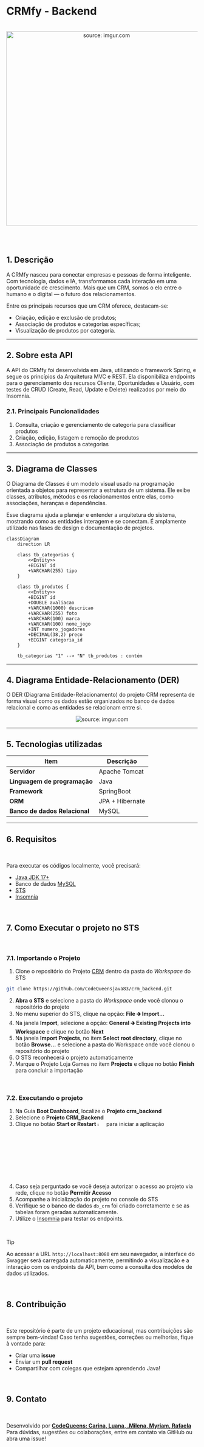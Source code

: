 # CRMfy - Backend

<br />

<div align="center">
   <img width="512" height="512" src="https://ik.imagekit.io/codequeens/crmfy_logo.png?updatedAt=1761154152762" title="source: imgur.com" /> 
</div>


<br /><br />

## 1. Descrição

A CRMfy nasceu para conectar empresas e pessoas de forma inteligente.
Com tecnologia, dados e IA, transformamos cada interação em uma oportunidade de crescimento.
Mais que um CRM, somos o elo entre o humano e o digital — o futuro dos relacionamentos.

Entre os principais recursos que um CRM oferece, destacam-se:

- Criação, edição e exclusão de produtos;
- Associação de produtos e categorias específicas;
- Visualização de produtos por categoria.

------

## 2. Sobre esta API

A API do CRMfy foi desenvolvida em Java, utilizando o framework Spring, e segue os princípios da Arquitetura MVC e REST. Ela disponibiliza endpoints para o gerenciamento dos recursos Cliente, Oportunidades e Usuário, com testes de CRUD (Create, Read, Update e Delete) realizados por meio do Insomnia.

### 2.1. Principais Funcionalidades

1. Consulta, criação e gerenciamento de categoria para classificar produtos
2. Criação, edição, listagem e remoção de produtos
3. Associação de produtos a categorias

------

## 3. Diagrama de Classes

O Diagrama de Classes é um modelo visual usado na programação orientada a objetos para representar a estrutura de um sistema. Ele exibe classes, atributos, métodos e os relacionamentos entre elas, como associações, heranças e dependências.

Esse diagrama ajuda a planejar e entender a arquitetura do sistema, mostrando como as entidades interagem e se conectam. É amplamente utilizado nas fases de design e documentação de projetos.

```mermaid
classDiagram
    direction LR

    class tb_categorias {
        <<Entity>>
        +BIGINT id
        +VARCHAR(255) tipo
    }

    class tb_produtos {
        <<Entity>>
        +BIGINT id
        +DOUBLE avaliacao
        +VARCHAR(1000) descricao
        +VARCHAR(255) foto
        +VARCHAR(100) marca
        +VARCHAR(100) nome_jogo
        +INT numero_jogadores
        +DECIMAL(38,2) preco
        +BIGINT categoria_id
    }

    tb_categorias "1" --> "N" tb_produtos : contém

```

------

## 4. Diagrama Entidade-Relacionamento (DER)

O DER (Diagrama Entidade-Relacionamento) do projeto CRM representa de forma visual como os dados estão organizados no banco de dados relacional e como as entidades se relacionam entre si.

<div align="center">
    <img src="https://ik.imagekit.io/milenasoliv10/der.png?updatedAt=1760737795627" title="source: imgur.com" />
</div>

------

## 5. Tecnologias utilizadas

| Item                          | Descrição       |
| ----------------------------- | ----------------|
| **Servidor**                  | Apache Tomcat   |
| **Linguagem de programação**  | Java            |
| **Framework**                 | SpringBoot      |
| **ORM**                       | JPA + Hibernate |
| **Banco de dados Relacional** | MySQL           |

------

## 6. Requisitos
 
<br />
 
Para executar os códigos localmente, você precisará:
 
- [Java JDK 17+](https://www.oracle.com/java/technologies/javase/jdk17-archive-downloads.html)
- Banco de dados [MySQL](https://dev.mysql.com/downloads/)
- [STS](https://spring.io/tools)
- [Insomnia](https://insomnia.rest/download) 
 
<br />
 
## 7. Como Executar o projeto no STS
 
<br />
 
### 7.1. Importando o Projeto
 
1. Clone o repositório do Projeto [CRM](https://github.com/CodeQueensjava83/crm_backend.git) dentro da pasta do *Workspace* do STS
 
```bash
git clone https://github.com/CodeQueensjava83/crm_backend.git
```
 
2. **Abra o STS** e selecione a pasta do *Workspace* onde você clonou o repositório do projeto
3. No menu superior do STS, clique na opção: **File 🡲 Import...**
4. Na janela **Import**, selecione a opção: **General 🡲 Existing Projects into Workspace** e clique no botão **Next**
5. Na janela **Import Projects**, no item **Select root directory**, clique no botão **Browse...** e selecione a pasta do Workspace onde você clonou o repositório do projeto
6. O STS reconhecerá o projeto automaticamente
7. Marque o Projeto Loja Games no item **Projects** e clique no botão **Finish** para concluir a importação
 
<br />
 
### 7.2. Executando o projeto
 
1. Na Guia **Boot Dashboard**, localize o  **Projeto  crm_backend**
2. Selecione o **Projeto CRM_Backend**
3. Clique no botão **Start or Restart** <img src="https://i.imgur.com/wdoZqWP.png" title="source: imgur.com" width="4%"/> para iniciar a aplicação
4. Caso seja perguntado se você deseja autorizar o acesso ao projeto via rede, clique no botão **Permitir Acesso**
5. Acompanhe a inicialização do projeto no console do STS
6. Verifique se o banco de dados `db_crm` foi criado corretamente e se as tabelas foram geradas automaticamente.
7. Utilize o [Insomnia](https://insomnia.rest/) para testar os endpoints.
 
<br />
 
> [!TIP]
>
> Ao acessar a URL `http://localhost:8080` em seu navegador, a interface do Swagger será carregada automaticamente, permitindo a visualização e a interação com os endpoints da API, bem como a consulta dos modelos de dados utilizados.
 
<br />

## 8. Contribuição
 
<br />
 
Este repositório é parte de um projeto educacional, mas contribuições são sempre bem-vindas! Caso tenha sugestões, correções ou melhorias, fique à vontade para:
 
- Criar uma **issue**
- Enviar um **pull request**
- Compartilhar com colegas que estejam aprendendo Java!
 
<br />
 
##  9. Contato
 
<br />
 
Desenvolvido por [**CodeQueens: Carina, Luana,  .Milena, Myriam, Rafaela**](https://github.com/CodeQueensjava83/crm_backend.git)
Para dúvidas, sugestões ou colaborações, entre em contato via GitHub ou abra uma issue!